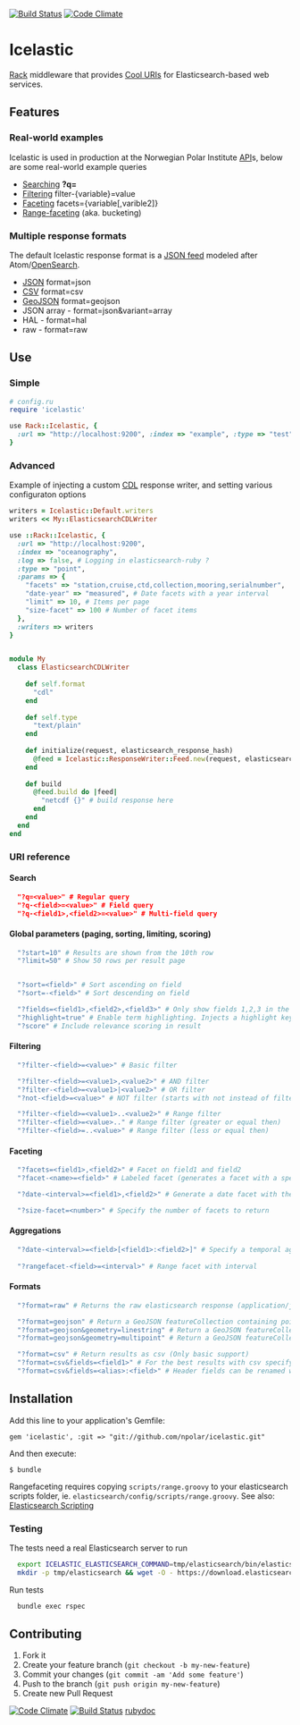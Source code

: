 [![Build Status](https://travis-ci.org/npolar/icelastic.svg?branch=master)](https://travis-ci.org/npolar/icelastic) [![Code Climate](https://codeclimate.com/github/npolar/icelastic/badges/gpa.svg)](https://codeclimate.com/github/npolar/icelastic)

# Icelastic
[Rack](http://rack.github.io/) middleware that provides [Cool URIs](http://www.w3.org/Provider/Style/URI.html) for Elasticsearch-based web services.

## Features
### Real-world examples
Icelastic is used in production at the Norwegian Polar Institute [API](http://api.npolar.no)s, below are some real-world example queries
* [Searching](http://api.npolar.no/dataset/?q=glacier) **?q=**
* [Filtering](http://api.npolar.no/oceanography/?q=&filter-collection=cast&filter-station=77) filter-{variable}=value 
* [Faceting](http://api.npolar.no/oceanography/?q=&facets=collection,station,sea_water_temperature) facets={variable[,varible2]}
* [Range-faceting](http://api.npolar.no/oceanography/?q=&rangefacet-sea_water_temperature=10,&rangefacet-latitude=10) (aka. bucketing) 

### Multiple response formats 
The default Icelastic response format is a [JSON feed]() modeled after Atom/[OpenSearch](http://www.opensearch.org/Specifications/OpenSearch/1.1#Example_of_OpenSearch_response_elements_in_Atom_1.0).

* [JSON](http://api.npolar.no/dataset/?q=&format=json) format=json
* [CSV](http://api.npolar.no/tracking/deployment/?q=&format=csv&fields=deployed,platform,vendor,terminated) format=csv
* [GeoJSON](http://api.npolar.no/expedition/track/?q=&filter-code=IPY-Traverse-0709&format=geojson&fields=altitude,measured,latitude,longitude) format=geojson
* JSON array - format=json&variant=array
* HAL - format=hal
* raw - format=raw

## Use
### Simple
```ruby
# config.ru
require 'icelastic'

use Rack::Icelastic, {
  :url => "http://localhost:9200", :index => "example", :type => "test" }
}

```
### Advanced

Example of injecting a custom [CDL](https://www.unidata.ucar.edu/software/netcdf/docs/index.html) response writer,
and setting various configuraton options

```ruby
writers = Icelastic::Default.writers
writers << My::ElasticsearchCDLWriter

use ::Rack::Icelastic, {
  :url => "http://localhost:9200",
  :index => "oceanography",
  :log => false, # Logging in elasticsearch-ruby ?
  :type => "point",
  :params => {
    "facets" => "station,cruise,ctd,collection,mooring,serialnumber",
    "date-year" => "measured", # Date facets with a year interval
    "limit" => 10, # Items per page
    "size-facet" => 100 # Number of facet items
  },
  :writers => writers
}
```

```ruby

module My
  class ElasticsearchCDLWriter
    
    def self.format
      "cdl"
    end
    
    def self.type
      "text/plain"
    end
    
    def initialize(request, elasticsearch_response_hash)
      @feed = Icelastic::ResponseWriter::Feed.new(request, elasticsearch_response_hash)
    end
          
    def build
      @feed.build do |feed|
        "netcdf {}" # build response here
      end
    end
  end
end
```

### URI reference
#### Search
```json
  "?q=<value>" # Regular query
  "?q-<field>=<value>" # Field query
  "?q-<field1>,<field2>=<value>" # Multi-field query
```

#### Global parameters (paging, sorting, limiting, scoring)

```ruby
  "?start=10" # Results are shown from the 10th row
  "?limit=50" # Show 50 rows per result page


  "?sort=<field>" # Sort ascending on field
  "?sort=-<field>" # Sort descending on field

  "?fields=<field1>,<field2>,<field3>" # Only show fields 1,2,3 in the response rows
  "?highlight=true" # Enable term highlighting. Injects a highlight key with the relevant sections into the entry
  "?score" # Include relevance scoring in result
```

#### Filtering

```ruby
  "?filter-<field>=<value>" # Basic filter

  "?filter-<field>=<value1>,<value2>" # AND filter
  "?filter-<field>=<value1>|<value2>" # OR filter
  "?not-<field>=<value>" # NOT filter (starts with not instead of filter)

  "?filter-<field>=<value1>..<value2>" # Range filter
  "?filter-<field>=<value>.." # Range filter (greater or equal then)
  "?filter-<field>=..<value>" # Range filter (less or equal then)
```

#### Faceting

```ruby
  "?facets=<field1>,<field2>" # Facet on field1 and field2
  "?facet-<name>=<field>" # Labeled facet (generates a facet with a specific name)

  "?date-<interval>=<field1>,<field2>" # Generate a date facet with the specified interval (year|month|day)

  "?size-facet=<number>" # Specify the number of facets to return
```

#### Aggregations

```ruby
  "?date-<interval>=<field>[<field1>:<field2>]" # Specify a temporal aggregation
  
  "?rangefacet-<field>=<interval>" # Range facet with interval
```

#### Formats

```ruby
  "?format=raw" # Returns the raw elasticsearch response (application/json)

  "?format=geojson" # Return a GeoJSON featureCollection containing point features
  "?format=geojson&geometry=linestring" # Return a GeoJSON featureCollection containing a linestring feature
  "?format=geojson&geometry=multipoint" # Return a GeoJSON featureCollection containing a multipoint feature

  "?format=csv" # Return results as csv (Only basic support)
  "?format=csv&fields=<field1>" # For the best results with csv specify the fields you want in the results
  "?format=csv&fields=<alias>:<field>" # Header fields can be renamed with an alias
```

## Installation

Add this line to your application's Gemfile:

    gem 'icelastic', :git => "git://github.com/npolar/icelastic.git"

And then execute:

    $ bundle


Rangefaceting requires copying `scripts/range.groovy` to your elasticsearch scripts folder, ie. `elasticsearch/config/scripts/range.groovy`.
See also: [Elasticsearch Scripting](http://www.elasticsearch.org/guide/en/elasticsearch/reference/current/modules-scripting.html)

### Testing

The tests need a real Elasticsearch server to run

```sh
  export ICELASTIC_ELASTICSEARCH_COMMAND=tmp/elasticsearch/bin/elasticsearch
  mkdir -p tmp/elasticsearch && wget -O - https://download.elasticsearch.org/elasticsearch/elasticsearch/elasticsearch-1.3.4.tar.gz | tar xz --directory=tmp/elasticsearch/ --strip-components=1
```
Run tests

```sh
  bundle exec rspec
```

## Contributing

1. Fork it
2. Create your feature branch (`git checkout -b my-new-feature`)
3. Commit your changes (`git commit -am 'Add some feature'`)
4. Push to the branch (`git push origin my-new-feature`)
5. Create new Pull Request

[![Code Climate](https://codeclimate.com/github/npolar/icelastic.png)](https://codeclimate.com/github/npolar/icelastic) [![Build Status](https://travis-ci.org/npolar/icelastic.svg?branch=master)](https://travis-ci.org/npolar/icelastic) [rubydoc](http://www.rubydoc.info/github/npolar/icelastic/master/file/README.md)
